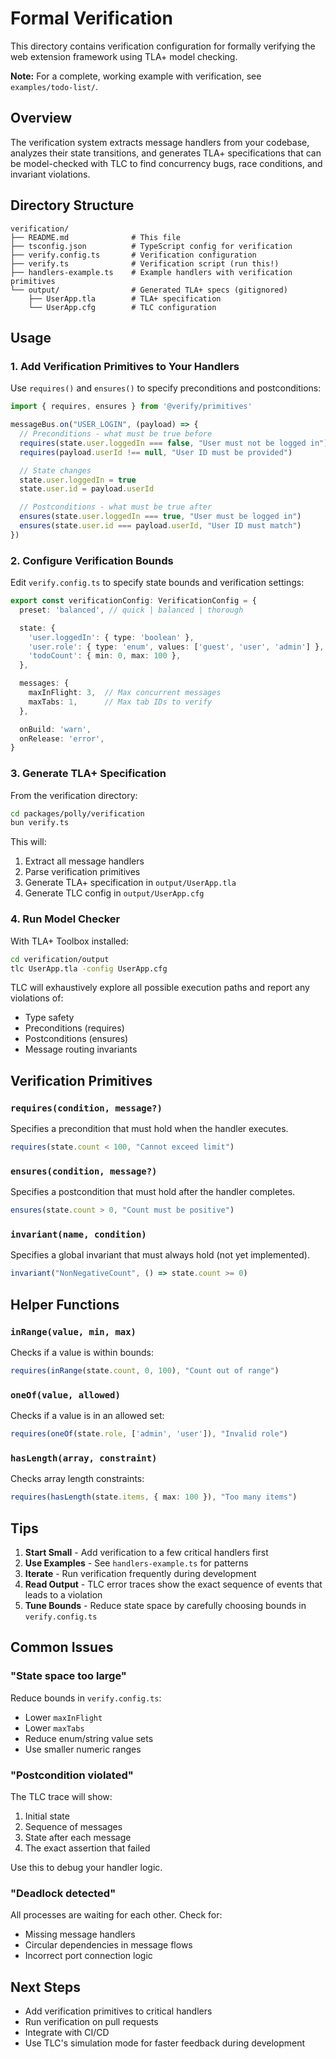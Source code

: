# Formal Verification

This directory contains verification configuration for formally verifying the web extension framework using TLA+ model checking.

**Note:** For a complete, working example with verification, see `examples/todo-list/`.

## Overview

The verification system extracts message handlers from your codebase, analyzes their state transitions, and generates TLA+ specifications that can be model-checked with TLC to find concurrency bugs, race conditions, and invariant violations.

## Directory Structure

```
verification/
├── README.md              # This file
├── tsconfig.json          # TypeScript config for verification
├── verify.config.ts       # Verification configuration
├── verify.ts              # Verification script (run this!)
├── handlers-example.ts    # Example handlers with verification primitives
└── output/                # Generated TLA+ specs (gitignored)
    ├── UserApp.tla        # TLA+ specification
    └── UserApp.cfg        # TLC configuration
```

## Usage

### 1. Add Verification Primitives to Your Handlers

Use `requires()` and `ensures()` to specify preconditions and postconditions:

```typescript
import { requires, ensures } from '@verify/primitives'

messageBus.on("USER_LOGIN", (payload) => {
  // Preconditions - what must be true before
  requires(state.user.loggedIn === false, "User must not be logged in")
  requires(payload.userId !== null, "User ID must be provided")

  // State changes
  state.user.loggedIn = true
  state.user.id = payload.userId

  // Postconditions - what must be true after
  ensures(state.user.loggedIn === true, "User must be logged in")
  ensures(state.user.id === payload.userId, "User ID must match")
})
```

### 2. Configure Verification Bounds

Edit `verify.config.ts` to specify state bounds and verification settings:

```typescript
export const verificationConfig: VerificationConfig = {
  preset: 'balanced', // quick | balanced | thorough

  state: {
    'user.loggedIn': { type: 'boolean' },
    'user.role': { type: 'enum', values: ['guest', 'user', 'admin'] },
    'todoCount': { min: 0, max: 100 },
  },

  messages: {
    maxInFlight: 3,  // Max concurrent messages
    maxTabs: 1,      // Max tab IDs to verify
  },

  onBuild: 'warn',
  onRelease: 'error',
}
```

### 3. Generate TLA+ Specification

From the verification directory:

```bash
cd packages/polly/verification
bun verify.ts
```

This will:
1. Extract all message handlers
2. Parse verification primitives
3. Generate TLA+ specification in `output/UserApp.tla`
4. Generate TLC config in `output/UserApp.cfg`

### 4. Run Model Checker

With TLA+ Toolbox installed:

```bash
cd verification/output
tlc UserApp.tla -config UserApp.cfg
```

TLC will exhaustively explore all possible execution paths and report any violations of:
- Type safety
- Preconditions (requires)
- Postconditions (ensures)
- Message routing invariants

## Verification Primitives

### `requires(condition, message?)`

Specifies a precondition that must hold when the handler executes.

```typescript
requires(state.count < 100, "Cannot exceed limit")
```

### `ensures(condition, message?)`

Specifies a postcondition that must hold after the handler completes.

```typescript
ensures(state.count > 0, "Count must be positive")
```

### `invariant(name, condition)`

Specifies a global invariant that must always hold (not yet implemented).

```typescript
invariant("NonNegativeCount", () => state.count >= 0)
```

## Helper Functions

### `inRange(value, min, max)`

Checks if a value is within bounds:

```typescript
requires(inRange(state.count, 0, 100), "Count out of range")
```

### `oneOf(value, allowed)`

Checks if a value is in an allowed set:

```typescript
requires(oneOf(state.role, ['admin', 'user']), "Invalid role")
```

### `hasLength(array, constraint)`

Checks array length constraints:

```typescript
requires(hasLength(state.items, { max: 100 }), "Too many items")
```

## Tips

1. **Start Small** - Add verification to a few critical handlers first
2. **Use Examples** - See `handlers-example.ts` for patterns
3. **Iterate** - Run verification frequently during development
4. **Read Output** - TLC error traces show the exact sequence of events that leads to a violation
5. **Tune Bounds** - Reduce state space by carefully choosing bounds in `verify.config.ts`

## Common Issues

### "State space too large"

Reduce bounds in `verify.config.ts`:
- Lower `maxInFlight`
- Lower `maxTabs`
- Reduce enum/string value sets
- Use smaller numeric ranges

### "Postcondition violated"

The TLC trace will show:
1. Initial state
2. Sequence of messages
3. State after each message
4. The exact assertion that failed

Use this to debug your handler logic.

### "Deadlock detected"

All processes are waiting for each other. Check for:
- Missing message handlers
- Circular dependencies in message flows
- Incorrect port connection logic

## Next Steps

- Add verification primitives to critical handlers
- Run verification on pull requests
- Integrate with CI/CD
- Use TLC's simulation mode for faster feedback during development
